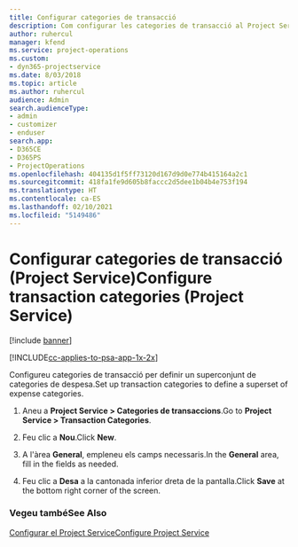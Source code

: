 ```yaml
---
title: Configurar categories de transacció
description: Com configurar les categories de transacció al Project Service
author: ruhercul
manager: kfend
ms.service: project-operations
ms.custom:
- dyn365-projectservice
ms.date: 8/03/2018
ms.topic: article
ms.author: ruhercul
audience: Admin
search.audienceType:
- admin
- customizer
- enduser
search.app:
- D365CE
- D365PS
- ProjectOperations
ms.openlocfilehash: 404135d1f5ff73120d167d9d0e774b415164a2c1
ms.sourcegitcommit: 418fa1fe9d605b8faccc2d5dee1b04b4e753f194
ms.translationtype: HT
ms.contentlocale: ca-ES
ms.lasthandoff: 02/10/2021
ms.locfileid: "5149486"
---
```

# <a name="configure-transaction-categories-project-service"></a><span data-ttu-id="5dc00-103">Configurar categories de transacció (Project Service)</span><span class="sxs-lookup"><span data-stu-id="5dc00-103">Configure transaction categories (Project Service)</span></span>

[!include [banner](../includes/psa-now-project-operations.md)]

[!INCLUDE[cc-applies-to-psa-app-1x-2x](../includes/cc-applies-to-psa-app-1x-2x.md)]

<span data-ttu-id="5dc00-104">Configureu categories de transacció per definir un superconjunt de categories de despesa.</span><span class="sxs-lookup"><span data-stu-id="5dc00-104">Set up transaction categories to define a superset of expense categories.</span></span>  
  
1.  <span data-ttu-id="5dc00-105">Aneu a **Project Service > Categories de transaccions**.</span><span class="sxs-lookup"><span data-stu-id="5dc00-105">Go to **Project Service > Transaction Categories**.</span></span>  
  
2.  <span data-ttu-id="5dc00-106">Feu clic a **Nou**.</span><span class="sxs-lookup"><span data-stu-id="5dc00-106">Click **New**.</span></span>  
  
3.  <span data-ttu-id="5dc00-107">A l'àrea **General**, empleneu els camps necessaris.</span><span class="sxs-lookup"><span data-stu-id="5dc00-107">In the **General** area, fill in the fields as needed.</span></span>  
  
4.  <span data-ttu-id="5dc00-108">Feu clic a **Desa** a la cantonada inferior dreta de la pantalla.</span><span class="sxs-lookup"><span data-stu-id="5dc00-108">Click **Save** at the bottom right corner of the screen.</span></span>  
  
### <a name="see-also"></a><span data-ttu-id="5dc00-109">Vegeu també</span><span class="sxs-lookup"><span data-stu-id="5dc00-109">See Also</span></span>  
 [<span data-ttu-id="5dc00-110">Configurar el Project Service</span><span class="sxs-lookup"><span data-stu-id="5dc00-110">Configure Project Service</span></span>](../psa/configure.md)
